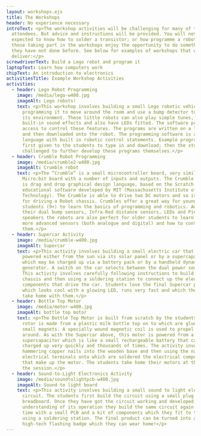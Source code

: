 ```yaml
---
layout: workshops.ejs
title: The Workshops
header: No experience necessary
introText: <p>The workshop activities will be challenging for many of the
  attendees. But advice and instructions will be provided. You will not be
  expected to know how to solder a transistor; or how programme a robot! Most of
  those taking part in the workshops enjoy the opportunity to do something that
  they have not done before. See below for examples of workshops that we can
  deliver:</p>
screwdriverText: Build a Lego robot and program it
laptopText: Learn how computers work
chipText: An introduction to electronics
activitiesTitle: Example Workshop Activities
activities:
  - header: Lego Robot Programming
    image: /media/lego-w400.jpg
    imageAlt: Lego robots!
    text: <p>This workshop involves building a small Lego robotic vehicle and then
      programming it to move around the room and use a bump detector to sense
      its environment. These little robots can also play simple tunes, have
      built-in sound effects and also have LEDs fitted. The software provides
      access to control these features. The programs are written on a laptop PC
      and then downloaded onto the robot. The programming software is a “C like”
      language with built in robotic control statements. Example programs are
      first given to the students to type in and download; then the students are
      challenged to further develop these programs themselves.</p>
  - header: Crumble Robot Programming
    image: /media/crumble2-w400.jpg
    imageAlt: Crumble robot
    text: <p>The “Crumble” is a small microcontroller board, very similar to the BBC
      Micro:bit board with a number of inputs and outputs. The Crumble software
      is drag and drop graphical design language, based on the Scratch
      educational software developed by MIT (Massachusetts Institute of
      Technology). The Crumble is able to drive two DC motors and so is perfect
      for driving a Robot chassis. Crumbles offer a great way for younger
      students (9+) to learn the basics of programming and robotics. And with
      their dual bump sensors, Infra-Red distance sensors, LEDs and Piezo
      speakers the robots are also perfect for older students to learn about
      more advanced sensors (both analogue and digital) and how to control
      them.</p>
  - header: Supercar Activity
    image: /media/crumble-w400.jpg
    imageAlt: Supercar
    text: <p>This activity involves building a small electric car that may be
      powered either from the sun via its solar panel or by a supercapacitor
      which may be charged up via a battery pack or by a handheld dynamo
      generator. A switch on the car selects between the dual power sources.
      This activity involves carefully following instructions to build the
      chassis and then using a soldering station to connect up the electric
      components that drive the car. Students love the final Supercar product
      which looks cool with a glowing LED, runs very fast and which they can
      take home with them.</p>
  - header: Bottle Top Motor
    image: /media/motor-w400.jpg
    imageAlt: bottle top motor
    text: <p>The Bottle Top Motor is built from scratch by the students. The motor
      rotor is made from a plastic milk bottle top on to which are glued four
      small magnets. A specially wound magnetic coil is used to propel the rotor
      around. As with the Supercar above, this motor is powered from a
      supercapacitor which is like a small rechargeable battery that can be
      charged up very quickly and thousands of times. The activity involves
      hammering copper nails into the wooden base and then using the nails as
      electrical terminals onto which are soldered the electrical components
      that make up the motor. The students take home their motors at the end of
      the session.</p>
  - header: Sound-to-Light Electronics Activity
    image: /media/soundtolightpcb-w400.jpg
    imageAlt: Sound to light board
    text: <p>This activity involves building a small sound to light electronic
      circuit. The students first build the circuit using a small plug in
      breadboard. Once they have got the circuit working and developed a basic
      understanding of its operation they build the same circuit again but this
      time with a small PCB and a kit of components which they fit to the board
      using a soldering station. The final product can be turned into a
      high-tech flashing badge which they can wear home!</p>
---
```

